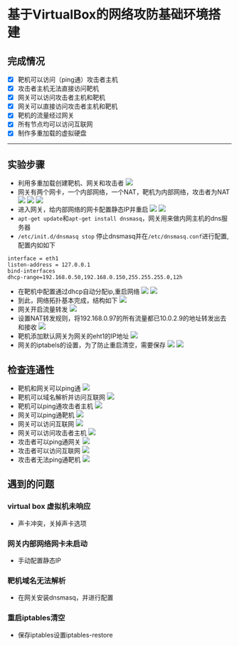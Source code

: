 ﻿# 基于VirtualBox的网络攻防基础环境搭建

## 完成情况
- [x] 靶机可以访问（ping通）攻击者主机
- [x] 攻击者主机无法直接访问靶机
- [x] 网关可以访问攻击者主机和靶机
- [x] 网关可以直接访问攻击者主机和靶机
- [x] 靶机的流量经过网关
- [x] 所有节点均可以访问互联网
- [x] 制作多重加载的虚拟硬盘

---

## 实验步骤
- 利用多重加载创建靶机、网关和攻击者
![](images/1.png)
- 网关有两个网卡，一个内部网络，一个NAT，靶机为内部网络，攻击者为NAT
![](images/2.png)
![](images/3.png)
![](images/4.png)
- 进入网关，给内部网络的网卡配置静态IP并重启
![](images/5.png)
![](images/6.png)
- `apt-get update`和`apt-get install dnsmasq`，网关用来做内网主机的dns服务器
- `/etc/init.d/dnsmasq stop` 停止dnsmasq并在`/etc/dnsmasq.conf`进行配置,配置内如如下
```
interface = eth1
listen-address = 127.0.0.1
bind-interfaces
dhcp-range=192.168.0.50,192.168.0.150,255.255.255.0,12h
```
- 在靶机中配置通过dhcp自动分配ip,重启网络
![](images/7.png)
![](images/8.png)
- 到此，网络拓扑基本完成，结构如下
![](images/9.png)
- 网关开启流量转发
![](images/10.png)
- 设置NAT转发规则，将192.168.0.97的所有流量都已10.0.2.9的地址转发出去和接收
![](images/11.png)
- 靶机添加默认网关为网关的eht1的IP地址
![](images/12.png)
- 网关的iptabels的设置，为了防止重启清空，需要保存
![](images/13.png)
![](images/14.png)

## 检查连通性
- 靶机和网关可以ping通
![](images/15.png)
- 靶机可以域名解析并访问互联网
![](images/16.png)
- 靶机可以ping通攻击者主机
![](images/17.png)
- 网关可以ping通靶机
![](images/18.png)
- 网关可以访问互联网
![](images/19.png)
- 网关可以访问攻击者主机
![](images/20.png)
- 攻击者可以ping通网关
![](images/21.png)
- 攻击者可以访问互联网
![](images/22.png)
- 攻击者无法ping通靶机
![](images/23.png)


## 遇到的问题

### virtual box 虚拟机未响应
- 声卡冲突，关掉声卡选项

### 网关内部网络网卡未启动
- 手动配置静态IP

### 靶机域名无法解析
- 在网关安装dnsmasq，并进行配置

### 重启iptables清空
- 保存iptables设置iptables-restore

